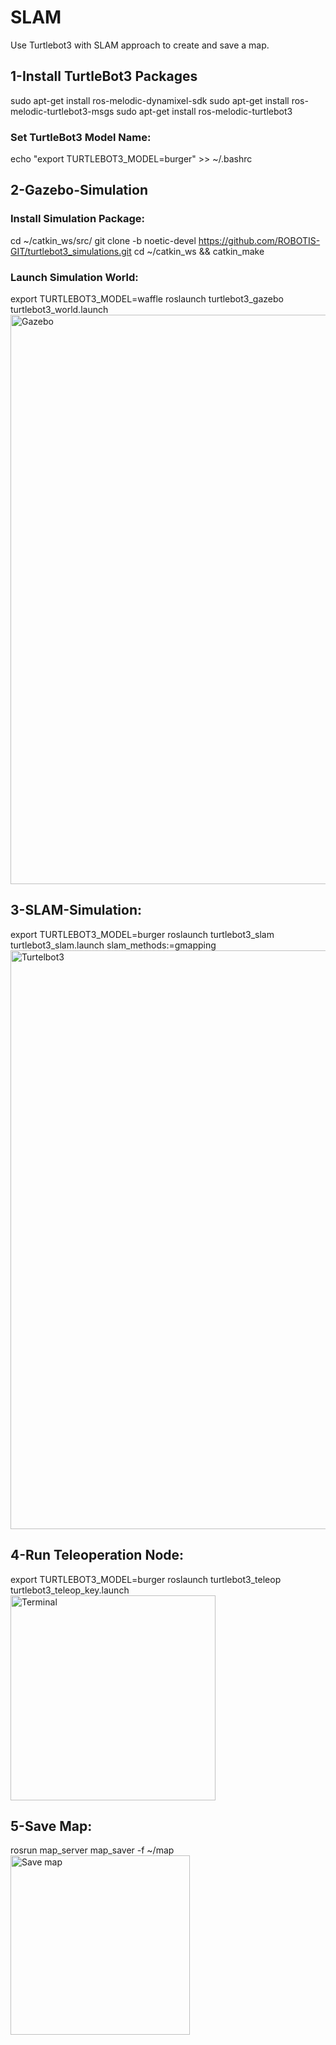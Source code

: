# SLAM
Use Turtlebot3 with SLAM approach to create and save a map.
## 1-Install TurtleBot3 Packages
sudo apt-get install ros-melodic-dynamixel-sdk
sudo apt-get install ros-melodic-turtlebot3-msgs
sudo apt-get install ros-melodic-turtlebot3
### Set TurtleBot3 Model Name:
echo "export TURTLEBOT3_MODEL=burger" >> ~/.bashrc
## 2-Gazebo-Simulation
### Install Simulation Package:
cd ~/catkin_ws/src/
git clone -b noetic-devel https://github.com/ROBOTIS-GIT/turtlebot3_simulations.git
cd ~/catkin_ws && catkin_make
### Launch Simulation World:
export TURTLEBOT3_MODEL=waffle
roslaunch turtlebot3_gazebo turtlebot3_world.launch
<img width="911" alt="Gazebo" src="https://github.com/Razanalshaeri/SLAM/assets/135154136/a7d782a1-c474-401c-aa51-78f71b44bed1">
## 3-SLAM-Simulation:
export TURTLEBOT3_MODEL=burger
roslaunch turtlebot3_slam turtlebot3_slam.launch slam_methods:=gmapping
<img width="926" alt="Turtelbot3" src="https://github.com/Razanalshaeri/SLAM/assets/135154136/1d255837-b8d4-4c05-a6b1-c60766ca5918">
## 4-Run Teleoperation Node:
export TURTLEBOT3_MODEL=burger
roslaunch turtlebot3_teleop turtlebot3_teleop_key.launch
<img width="328" alt="Terminal" src="https://github.com/Razanalshaeri/SLAM/assets/135154136/8f60338f-0b99-45fd-9f39-6aede9c10daf">
## 5-Save Map:
rosrun map_server map_saver -f ~/map
<img width="287" alt="Save map" src="https://github.com/Razanalshaeri/SLAM/assets/135154136/5115ee27-15f4-4b8e-8309-51f653251770">






